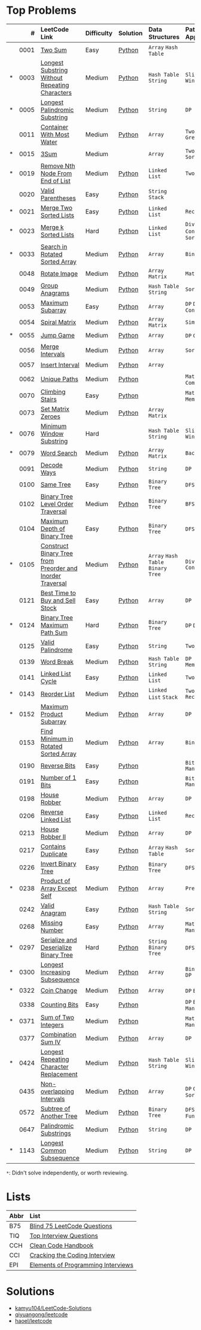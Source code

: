 # Top Problems

|   | #    | LeetCode Link                                                                                                                                         | Difficulty | Solution                                                                                                                                              | Data Structures                    | Patterns / Approaches             | B75                | TIQ                | CCH                | CCI                | EPI                |
|:--|-----:|:------------------------------------------------------------------------------------------------------------------------------------------------------|:-----------|:------------------------------------------------------------------------------------------------------------------------------------------------------|:-----------------------------------|:----------------------------------|:------------------:|:------------------:|:------------------:|:------------------:|:------------------:|
|   | 0001 | [Two Sum](https://leetcode.com/problems/two-sum/)                                                                                                     | Easy       | [Python](/0001-0099/0001-two-sum/0001-two-sum.py)                                                                                                     | `Array` `Hash Table`               |                                   | :heavy_check_mark: |                    | :heavy_check_mark: |                    |                    |
| * | 0003 | [Longest Substring Without Repeating Characters](https://leetcode.com/problems/longest-substring-without-repeating-characters/)                       | Medium     | [Python](/0001-0099/0003-longest-substring-without-repeating-characters/0003-longest-substring-without-repeating-characters.py)                       | `Hash Table` `String`              | `Sliding Window`                  | :heavy_check_mark: |                    |                    |                    |                    |
| * | 0005 | [Longest Palindromic Substring](https://leetcode.com/problems/longest-palindromic-substring/)                                                         | Medium     | [Python](/0001-0099/0005-longest-palindromic-substring/0005-longest-palindromic-substring.py)                                                         | `String`                           | `DP`                              | :heavy_check_mark: |                    |                    |                    |                    |
|   | 0011 | [Container With Most Water](https://leetcode.com/problems/container-with-most-water/)                                                                 | Medium     | [Python](/0001-0099/0011-container-with-most-water/0011-container-with-most-water.py)                                                                 | `Array`                            | `Two Pointers` `Greedy`           | :heavy_check_mark: |                    |                    |                    |                    |
| * | 0015 | [3Sum](https://leetcode.com/problems/3sum/)                                                                                                           | Medium     |                                                                                                                                                       | `Array`                            | `Two Pointers` `Sorting`          | :heavy_check_mark: |                    |                    |                    |                    |
| * | 0019 | [Remove Nth Node From End of List](https://leetcode.com/problems/remove-nth-node-from-end-of-list/)                                                   | Medium     | [Python](/0001-0099/0019-remove-nth-node-from-end-of-list/0019-remove-nth-node-from-end-of-list.py)                                                   | `Linked List`                      | `Two Pointers`                    | :heavy_check_mark: |                    |                    |                    |                    |
|   | 0020 | [Valid Parentheses](https://leetcode.com/problems/valid-parentheses/)                                                                                 | Easy       | [Python](/0001-0099/0020-valid-parentheses/0020-valid-parentheses.py)                                                                                 | `String` `Stack`                   |                                   | :heavy_check_mark: |                    |                    |                    |                    |
| * | 0021 | [Merge Two Sorted Lists](https://leetcode.com/problems/merge-two-sorted-lists/)                                                                       | Easy       | [Python](/0001-0099/0021-merge-two-sorted-lists/0021-merge-two-sorted-lists.py)                                                                       | `Linked List`                      | `Recursion`                       | :heavy_check_mark: |                    |                    |                    |                    |
| * | 0023 | [Merge k Sorted Lists](https://leetcode.com/problems/merge-k-sorted-lists/)                                                                           | Hard       | [Python](/0001-0099/0023-merge-k-sorted-lists/)                                                                                                       | `Linked List`                      | `Divide and Conquer` `Merge Sort` | :heavy_check_mark: |                    |                    |                    |                    |
| * | 0033 | [Search in Rotated Sorted Array](https://leetcode.com/problems/search-in-rotated-sorted-array/)                                                       | Medium     | [Python](/0001-0099/0033-search-in-rotated-sorted-array/0033-search-in-rotated-sorted-array.py)                                                       | `Array`                            | `Binary Search`                   | :heavy_check_mark: |                    |                    |                    |                    |
|   | 0048 | [Rotate Image](https://leetcode.com/problems/rotate-image/)                                                                                           | Medium     | [Python](/0001-0099/0048-rotate-image/0048-rotate-image.py)                                                                                           | `Array` `Matrix`                   | `Math`                            | :heavy_check_mark: |                    |                    |                    |                    |
|   | 0049 | [Group Anagrams](https://leetcode.com/problems/group-anagrams/)                                                                                       | Medium     | [Python](/0001-0099/0049-group-anagrams/0049-group-anagrams.py)                                                                                       | `Hash Table` `String`              | `Sorting`                         | :heavy_check_mark: |                    |                    |                    |                    |
|   | 0053 | [Maximum Subarray](https://leetcode.com/problems/maximum-subarray/)                                                                                   | Easy       | [Python](/0001-0099/0053-maximum-subarray/0053-maximum-subarray.py)                                                                                   | `Array`                            | `DP` `Divide and Conquer`         | :heavy_check_mark: |                    | :heavy_check_mark: |                    |                    |
|   | 0054 | [Spiral Matrix](https://leetcode.com/problems/spiral-matrix/)                                                                                         | Medium     | [Python](/0001-0099/0054-spiral-matrix/0054-spiral-matrix.py)                                                                                         | `Array` `Matrix`                   | `Simulation`                      | :heavy_check_mark: |                    |                    |                    |                    |
| * | 0055 | [Jump Game](https://leetcode.com/problems/jump-game/)                                                                                                 | Medium     | [Python](/0001-0099/0055-jump-game/0055-jump-game.py)                                                                                                 | `Array`                            | `DP` `Greedy`                     | :heavy_check_mark: |                    | :heavy_check_mark: |                    |                    |
|   | 0056 | [Merge Intervals](https://leetcode.com/problems/merge-intervals/)                                                                                     | Medium     | [Python](/0001-0099/0056-merge-intervals/0056-merge-intervals.py)                                                                                     | `Array`                            | `Sorting`                         | :heavy_check_mark: |                    |                    |                    |                    |
|   | 0057 | [Insert Interval](https://leetcode.com/problems/insert-interval/)                                                                                     | Medium     | [Python](/0001-0099/0057-insert-interval/0057-insert-interval.py)                                                                                     | `Array`                            |                                   | :heavy_check_mark: |                    | :heavy_check_mark: |                    |                    |
|   | 0062 | [Unique Paths](https://leetcode.com/problems/unique-paths/)                                                                                           | Medium     | [Python](/0001-0099/0062-unique-paths/0062-unique-paths.py)                                                                                           |                                    | `Math` `DP` `Combinatorics`       | :heavy_check_mark: |                    |                    |                    |                    |
|   | 0070 | [Climbing Stairs](https://leetcode.com/problems/climbing-stairs/)                                                                                     | Easy       | [Python](/0001-0099/0070-climbing-stairs/0070-climbing-stairs.py)                                                                                     |                                    | `Math` `DP` `Memorization`        | :heavy_check_mark: |                    |                    |                    |                    |
|   | 0073 | [Set Matrix Zeroes](https://leetcode.com/problems/set-matrix-zeroes/)                                                                                 | Medium     | [Python](/0001-0099/0073-set-matrix-zeroes/0073-set-matrix-zeroes.py)                                                                                 | `Array` `Matrix`                   |                                   | :heavy_check_mark: |                    |                    |                    |                    |
| * | 0076 | [Minimum Window Substring](https://leetcode.com/problems/minimum-window-substring/)                                                                   | Hard       |                                                                                                                                                       | `Hash Table` `String`              | `Sliding Window`                  | :heavy_check_mark: |                    |                    |                    |                    |
| * | 0079 | [Word Search](https://leetcode.com/problems/word-search/)                                                                                             | Medium     | [Python](/0001/0099/0079-word-search/0079-word-search.py)                                                                                             | `Array` `Matrix`                   | `Backtracking`                    | :heavy_check_mark: |                    |                    |                    |                    |
|   | 0091 | [Decode Ways](https://leetcode.com/problems/decode-ways/)                                                                                             | Medium     | [Python](/0001-0099/0091-decode-ways/0091-decode-ways.py)                                                                                             | `String`                           | `DP`                              | :heavy_check_mark: |                    |                    |                    |                    |
|   | 0100 | [Same Tree](https://leetcode.com/problems/same-tree/)                                                                                                 | Easy       | [Python](/0100-0199/0100-same-tree/0100-same-tree.py)                                                                                                 | `Binary Tree`                      | `DFS` `BFS`                       | :heavy_check_mark: |                    |                    |                    |                    |
|   | 0102 | [Binary Tree Level Order Traversal](https://leetcode.com/problems/binary-tree-level-order-traversal/)                                                 | Medium     | [Python](/0100-0199/0102-binary-tree-level-order-traversal/0102-binary-tree-level-order-traversal.py)                                                 | `Binary Tree`                      | `BFS`                             | :heavy_check_mark: |                    |                    |                    |                    |
|   | 0104 | [Maximum Depth of Binary Tree](https://leetcode.com/problems/maximum-depth-of-binary-tree/)                                                           | Easy       | [Python](/0100-0199/0104-maximum-depth-of-binary-tree/0104-maximum-depth-of-binary-tree.py)                                                           | `Binary Tree`                      | `DFS` `BFS`                       | :heavy_check_mark: |                    |                    |                    |                    |
| * | 0105 | [Construct Binary Tree from Preorder and Inorder Traversal](https://leetcode.com/problems/construct-binary-tree-from-preorder-and-inorder-traversal/) | Medium     | [Python](/0100-0199/0105-construct-binary-tree-from-preorder-and-inorder-traversal/0105-construct-binary-tree-from-preorder-and-inorder-traversal.py) | `Array` `Hash Table` `Binary Tree` | `Divide and Conquer`              | :heavy_check_mark: |                    |                    |                    |                    |
|   | 0121 | [Best Time to Buy and Sell Stock](https://leetcode.com/problems/best-time-to-buy-and-sell-stock/)                                                     | Easy       | [Python](/0100-0199/0121-best-time-to-buy-and-sell-stock/0121-best-time-to-buy-and-sell-stock.py)                                                     | `Array`                            | `DP`                              | :heavy_check_mark: |                    |                    |                    |                    |
| * | 0124 | [Binary Tree Maximum Path Sum](https://leetcode.com/problems/binary-tree-maximum-path-sum/)                                                           | Hard       | [Python](/0100-0199/0124-binary-tree-maximum-path-sum/)                                                                                               | `Binary Tree`                      | `DP` `DFS`                        | :heavy_check_mark: |                    |                    |                    |                    |
|   | 0125 | [Valid Palindrome](https://leetcode.com/problems/valid-palindrome/)                                                                                   | Easy       | [Python](/0100-0199/0125-valid-palindrome/)                                                                                                           | `String`                           | `Two Pointers`                    | :heavy_check_mark: |                    |                    |                    |                    |
|   | 0139 | [Word Break](https://leetcode.com/problems/word-break/)                                                                                               | Medium     | [Python](/0100-0199/0139-word-break/0139-word-break.py)                                                                                               | `Hash Table` `String`              | `DP` `Memorization`               | :heavy_check_mark: |                    |                    |                    |                    |
|   | 0141 | [Linked List Cycle](https://leetcode.com/problems/linked-list-cycle/)                                                                                 | Easy       | [Python](/0100-0199/0141-linked-list-cycle/0141-linked-list-cycle.py)                                                                                 | `Linked List`                      | `Two Pointer`                     | :heavy_check_mark: |                    |                    |                    |                    |
| * | 0143 | [Reorder List](https://leetcode.com/problems/reorder-list/)                                                                                           | Medium     | [Python](/0100-0199/0143-reorder-list/)                                                                                                               | `Linked List` `Stack`              | `Two Pointer` `Recursion`         | :heavy_check_mark: |                    |                    |                    |                    |
| * | 0152 | [Maximum Product Subarray](https://leetcode.com/problems/maximum-product-subarray/)                                                                   | Medium     | [Python](/0100-0199/0152-maximum-product-subarray/0152-maximum-product-subarray.py)                                                                   | `Array`                            | `DP`                              | :heavy_check_mark: |                    | :heavy_check_mark: |                    |                    |
|   | 0153 | [Find Minimum in Rotated Sorted Array](https://leetcode.com/problems/find-minimum-in-rotated-sorted-array/)                                           | Medium     | [Python](/0100-0199/0153-find-minimum-in-rotated-sorted-array/0153-find-minimum-in-rotated-sorted-array.py)                                           | `Array`                            | `Binary Search`                   | :heavy_check_mark: |                    | :heavy_check_mark: |                    |                    |
|   | 0190 | [Reverse Bits](https://leetcode.com/problems/reverse-bits/)                                                                                           | Easy       | [Python](/0100-0199/0190-reverse-bits/0190-reverse-bits.py)                                                                                           |                                    | `Bit Manipulation`                | :heavy_check_mark: |                    |                    |                    |                    |
|   | 0191 | [Number of 1 Bits](https://leetcode.com/problems/number-of-1-bits/)                                                                                   | Easy       | [Python](/0100-0199/0191-number-of-1-bits/)                                                                                                           |                                    | `Bit Manipulation`                | :heavy_check_mark: |                    | :heavy_check_mark: |                    |                    |
|   | 0198 | [House Robber](https://leetcode.com/problems/house-robber/)                                                                                           | Medium     | [Python](/0100-0199/0198-house-robber/0198-house-robber.py)                                                                                           | `Array`                            | `DP`                              | :heavy_check_mark: |                    |                    |                    |                    |
|   | 0206 | [Reverse Linked List](https://leetcode.com/problems/reverse-linked-list/)                                                                             | Easy       | [Python](/0200-0299/0206-reverse-linked-list/0206-reverse-linked-list.py)                                                                             | `Linked List`                      | `Recursion`                       | :heavy_check_mark: |                    |                    |                    |                    |
|   | 0213 | [House Robber II](https://leetcode.com/problems/house-robber-ii/)                                                                                     | Medium     | [Python](/0200-0299/0213-house-robber-ii/0213-house-robber-ii.py)                                                                                     | `Array`                            | `DP`                              | :heavy_check_mark: |                    |                    |                    |                    |
|   | 0217 | [Contains Duplicate](https://leetcode.com/problems/contains-duplicate/)                                                                               | Easy       | [Python](/0200-0299/0217-contains-duplicate/0217-contains-duplicate.py)                                                                               | `Array` `Hash Table`               | `Sorting`                         | :heavy_check_mark: |                    |                    |                    |                    |
|   | 0226 | [Invert Binary Tree](https://leetcode.com/problems/invert-binary-tree/)                                                                               | Easy       | [Python](/0200-0299/0226-invert-binary-tree/0226-invert-binary-tree.py)                                                                               | `Binary Tree`                      | `DFS` `BFS`                       | :heavy_check_mark: |                    |                    |                    |                    |
| * | 0238 | [Product of Array Except Self](https://leetcode.com/problems/product-of-array-except-self/)                                                           | Medium     | [Python](/0200-0299/0238-product-of-array-except-self/0238-product-of-array-except-self.py)                                                           | `Array`                            | `Prefix Sum`                      | :heavy_check_mark: |                    |                    |                    |                    |
|   | 0242 | [Valid Anagram](https://leetcode.com/problems/valid-anagram/)                                                                                         | Easy       | [Python](/0200-0299/0242-valid-anagram/0242-valid-anagram.py)                                                                                         | `Hash Table` `String`              | `Sorting`                         | :heavy_check_mark: |                    |                    |                    |                    |
|   | 0268 | [Missing Number](https://leetcode.com/problems/missing-number/)                                                                                       | Easy       | [Python](/0200-0299/0268-missing-number/0268-missing-number.py)                                                                                       | `Array`                            | `Math` `Bit Manipulation`         | :heavy_check_mark: |                    |                    |                    |                    |
| * | 0297 | [Serialize and Deserialize Binary Tree](https://leetcode.com/problems/serialize-and-deserialize-binary-tree/)                                         | Hard       | [Python](/0200-0299/0297-serialize-and-deserialize-binary-tree/0297-serialize-and-deserialize-binary-tree.py)                                         | `String` `Binary Tree`             | `DFS` `BFS`                       | :heavy_check_mark: |                    |                    |                    |                    |
| * | 0300 | [Longest Increasing Subsequence](https://leetcode.com/problems/longest-increasing-subsequence/)                                                       | Medium     | [Python](/0300-0399/0300-longest-increasing-subsequence/0300-longest-increasing-subsequence.py)                                                       | `Array`                            | `Binary Search` `DP`              | :heavy_check_mark: |                    |                    |                    |                    |
| * | 0322 | [Coin Change](https://leetcode.com/problems/coin-change/)                                                                                             | Medium     | [Python](/0300-0399/0322-coin-change/0322-coin-change.py)                                                                                             | `Array`                            | `DP` `BFS`                        | :heavy_check_mark: |                    |                    |                    |                    |
|   | 0338 | [Counting Bits](https://leetcode.com/problems/counting-bits/)                                                                                         | Easy       | [Python](/0300-0399/0338-counting-bits/0338-counting-bits.py)                                                                                         |                                    | `DP` `Bit Manipulation`           | :heavy_check_mark: |                    |                    |                    |                    |
| * | 0371 | [Sum of Two Integers](https://leetcode.com/problems/sum-of-two-integers/)                                                                             | Medium     | [Python](/0300-0399/0371-sum-of-two-integers/0371-sum-of-two-integers.py)                                                                             |                                    | `Math` `Bit Manipulation`         | :heavy_check_mark: |                    |                    |                    |                    |
|   | 0377 | [Combination Sum IV](https://leetcode.com/problems/combination-sum-iv/)                                                                               | Medium     | [Python](/0300-0399/0377-combination-sum-iv/0377-combination-sum-iv.py)                                                                               | `Array`                            | `DP`                              | :heavy_check_mark: |                    |                    |                    |                    |
| * | 0424 | [Longest Repeating Character Replacement](https://leetcode.com/problems/longest-repeating-character-replacement/)                                     | Medium     | [Python](/0400-0499/0424-longest-repeating-character-replacement/0424-longest-repeating-character-replacement.py)                                     | `Hash Table` `String`              | `Sliding Window`                  | :heavy_check_mark: |                    |                    |                    |                    |
|   | 0435 | [Non-overlapping Intervals](https://leetcode.com/problems/non-overlapping-intervals/)                                                                 | Medium     | [Python](/0400-0499/0435-non-overlapping-intervals/0435-non-overlapping-intervals.py)                                                                 | `Array`                            | `DP` `Greedy` `Sorting`           | :heavy_check_mark: |                    |                    |                    |                    |
|   | 0572 | [Subtree of Another Tree](https://leetcode.com/problems/subtree-of-another-tree/)                                                                     | Medium     | [Python](/0500-0599/0572-subtree-of-another-tree/0572-subtree-of-another-tree.py)                                                                     | `Binary Tree`                      | `DFS` `Hash Function`             | :heavy_check_mark: |                    |                    |                    |                    |
|   | 0647 | [Palindromic Substrings](https://leetcode.com/problems/palindromic-substrings/)                                                                       | Medium     | [Python](/0600-0699/0647-palindromic-substrings/0647-palindromic-substrings.py)                                                                       | `String`                           | `DP`                              | :heavy_check_mark: |                    |                    |                    |                    |
| * | 1143 | [Longest Common Subsequence](https://leetcode.com/problems/longest-common-subsequence/)                                                               | Medium     | [Python](/1100-1199/1143-longest-common-subsequence/1143-longest-common-subsequence.py)                                                               | `String`                           | `DP`                              | :heavy_check_mark: |                    |                    |                    |                    |

`*`: Didn't solve independently, or worth reviewing.

# Lists

| Abbr | List                                                                                                              |
|:-----|:------------------------------------------------------------------------------------------------------------------|
| B75  | [Blind 75 LeetCode Questions](https://leetcode.com/discuss/general-discussion/460599/blind-75-leetcode-questions) |
| TIQ  | [Top Interview Questions](https://leetcode.com/explore/interview/card/top-interview-questions-easy/)              |
| CCH  | [Clean Code Handbook](https://app.selz.com/item/546c6e1ab7987209fc7fd418)                                         |
| CCI  | [Cracking the Coding Interview](https://www.crackingthecodinginterview.com/)                                      |
| EPI  | [Elements of Programming Interviews](https://elementsofprogramminginterviews.com/)                                |

# Solutions

- [kamyu104/LeetCode-Solutions](https://github.com/kamyu104/LeetCode-Solutions)
- [qiyuangong/leetcode](https://github.com/qiyuangong/leetcode)
- [haoel/leetcode](https://github.com/haoel/leetcode)

